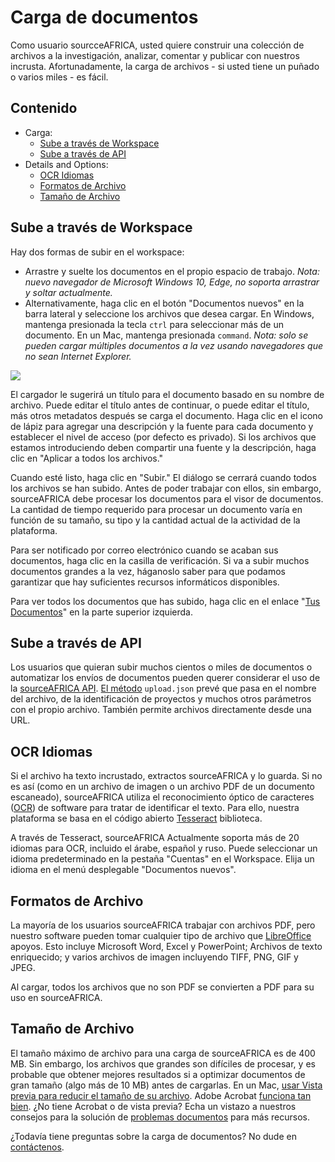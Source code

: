 # Carga de documentos

Como usuario sourcceAFRICA, usted quiere construir una colección de archivos a la investigación, analizar, comentar y publicar con nuestros incrusta. Afortunadamente, la carga de archivos - si usted tiene un puñado o varios miles - es fácil.

## Contenido

* Carga:
  * [Sube a través de Workspace](#upload-workspace)
  * [Sube a través de API](#upload-api)
* Details and Options:
  * [OCR Idiomas](#ocr-languages)
  * [Formatos de Archivo](#file-formats)
  * [Tamaño de Archivo](#file-size)

<a name="upload-workspace"></a>
## Sube a través de Workspace

Hay dos formas de subir en el workspace:

* Arrastre y suelte los documentos en el propio espacio de trabajo. *Nota: nuevo navegador de Microsoft Windows 10, Edge, no soporta arrastrar y soltar actualmente.*
* Alternativamente, haga clic en el botón "Documentos nuevos" en la barra lateral y seleccione los archivos que desea cargar. En Windows, mantenga presionada la tecla `ctrl` para seleccionar más de un documento. En un Mac, mantenga presionada `command`. *Nota: solo se pueden cargar múltiples documentos a la vez usando navegadores que no sean Internet Explorer.*

<img src="/images/help/upload_dialog.png" class="full_line" />

El cargador le sugerirá un título para el documento basado en su nombre de archivo. Puede editar el título antes de continuar, o puede editar el título, más otros metadatos después se carga el documento. Haga clic en el icono de lápiz para agregar una descripción y la fuente para cada documento y establecer el nivel de acceso (por defecto es privado). Si los archivos que estamos introduciendo deben compartir una fuente y la descripción, haga clic en "Aplicar a todos los archivos."

Cuando esté listo, haga clic en "Subir." El diálogo se cerrará cuando todos los archivos se han subido. Antes de poder trabajar con ellos, sin embargo, sourceAFRICA debe procesar los documentos para el visor de documentos. La cantidad de tiempo requerido para procesar un documento varía en función de su tamaño, su tipo y la cantidad actual de la actividad de la plataforma.

Para ser notificado por correo electrónico cuando se acaban sus documentos, haga clic en la casilla de verificación. Si va a subir muchos documentos grandes a la vez, háganoslo saber para que podamos garantizar que hay suficientes recursos informáticos disponibles.

Para ver todos los documentos que has subido, haga clic en el enlace "[Tus Documentos][]" en la parte superior izquierda.

<a name="upload-api"></a>
## Sube a través de API

Los usuarios que quieran subir muchos cientos o miles de documentos o automatizar los envíos de documentos pueden querer considerar el uso de la [sourceAFRICA API][]. [El método][] `upload.json` prevé que pasa en el nombre del archivo, de la identificación de proyectos y muchos otros parámetros con el propio archivo. También permite archivos directamente desde una URL.

<a name="ocr-languages"></a>
## OCR Idiomas

Si el archivo ha texto incrustado, extractos sourceAFRICA y lo guarda. Si no es así (como en un archivo de imagen o un archivo PDF de un documento escaneado), sourceAFRICA utiliza el reconocimiento óptico de caracteres ([OCR][]) de software para tratar de identificar el texto. Para ello, nuestra plataforma se basa en el código abierto [Tesseract][] biblioteca.

A través de Tesseract, sourceAFRICA Actualmente soporta más de 20 idiomas para OCR, incluido el árabe, español y ruso. Puede seleccionar un idioma predeterminado en la pestaña "Cuentas" en el Workspace. Elija un idioma en el menú desplegable "Documentos nuevos".

<a name="file-formats"></a>
## Formatos de Archivo

La mayoría de los usuarios sourceAFRICA trabajar con archivos PDF, pero nuestro software pueden tomar cualquier tipo de archivo que [LibreOffice][] apoyos. Esto incluye Microsoft Word, Excel y PowerPoint; Archivos de texto enriquecido; y varios archivos de imagen incluyendo TIFF, PNG, GIF y JPEG.

Al cargar, todos los archivos que no son PDF se convierten a PDF para su uso en sourceAFRICA.

<a name="file-size"></a>
## Tamaño de Archivo

El tamaño máximo de archivo para una carga de sourceAFRICA es de 400 MB. Sin embargo, los archivos que grandes son difíciles de procesar, y es probable que obtener mejores resultados si a optimizar documentos de gran tamaño (algo más de 10 MB) antes de cargarlas. En un Mac, [usar Vista previa para reducir el tamaño de su archivo][]. Adobe Acrobat [funciona tan bien][]. ¿No tiene Acrobat o de vista previa? Echa un vistazo a nuestros consejos para la solución de [problemas documentos][] para más recursos.


¿Todavía tiene preguntas sobre la carga de documentos? No dude en [contáctenos][].

[LibreOffice]: http://www.libreoffice.org/
[usar Vista previa para reducir el tamaño de su archivo]: http://www.ehow.com/how_4499823_reduce-file-size-pdf-using.html
[funciona tan bien]: http://www.ehow.com/how_5874491_decrease-size-pdf.html
[OCR]: http://en.wikipedia.org/wiki/Optical_character_recognition
[Tesseract]: http://code.google.com/p/tesseract-ocr/
[problemas documentos]: /help/troubleshooting
[sourceAFRICA API]: /help/api
[El método]: /help/api#upload-documents
[Tus Documentos]: javascript:Accounts.current().openDocuments()
[contáctenos]: javascript:dc.ui.Dialog.contact()
